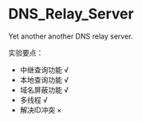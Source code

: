 # DNS_Relay_Server
Yet another another DNS relay server.

实验要点：
* 中继查询功能 √
* 本地查询功能 √
* 域名屏蔽功能 √
* 多线程 √
* 解决ID冲突 ×
